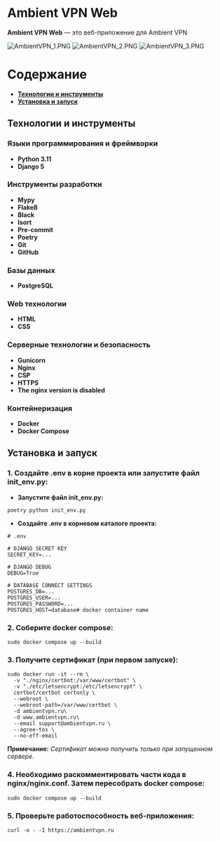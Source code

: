 # Ambient VPN Web

**Ambient VPN Web** — это веб-приложение для Ambient VPN

![AmbientVPN_1.PNG](readme_images/AmbientVPN_1.PNG)
![AmbientVPN_2.PNG](readme_images/AmbientVPN_2.PNG)
![AmbientVPN_3.PNG](readme_images/AmbientVPN_3.PNG)

# Содержание
- **[Технологии и инструменты](#технологии-и-инструменты)**
- **[Установка и запуск](#установка-и-запуск)**

## Технологии и инструменты

### Языки программирования и фреймворки

- **Python 3.11**
- **Django 5**

### Инструменты разработки
- **Mypy**
- **Flake8**
- **Black**
- **Isort**
- **Pre-commit**
- **Poetry**
- **Git**
- **GitHub**

### Базы данных
- **PostgreSQL**

### Web технологии
- **HTML**
- **CSS**

### Серверные технологии и безопасность
- **Gunicorn**
- **Nginx**
- **CSP**
- **HTTPS**
- **The nginx version is disabled**

### Контейнеризация

- **Docker**
- **Docker Compose**


## Установка и запуск

### 1. Создайте .env в корне проекта или запустите файл init_env.py:

- **Запустите файл init_env.py:**

```
poetry python init_env.py
```

- **Создайте .env в корневом каталоге проекта:**

```dotenv
# .env

# DJANGO SECRET KEY
SECRET_KEY=...

# DJANGO DEBUG
DEBUG=True

# DATABASE CONNECT SETTINGS
POSTGRES_DB=...
POSTGRES_USER=...
POSTGRES_PASSWORD=...
POSTGRES_HOST=database# docker container name
```

### 2. Соберите docker compose:
```shell
sudo docker compose up --build
```

### 3. Получите сертификат (при первом запуске):
```
sudo docker run -it --rm \
  -v "./nginx/certbot:/var/www/certbot" \
  -v "./etc/letsencrypt:/etc/letsencrypt" \
  certbot/certbot certonly \
  --webroot \
  --webroot-path=/var/www/certbot \
  -d ambientvpn.ru\
  -d www.ambientvpn.ru\
  --email support@ambientvpn.ru \
  --agree-tos \
  --no-eff-email
```

**Примечание:** *Cертификат можно получить только при запущенном сервере.*

### 4. Необходимо раскомментировать части кода в nginx/nginx.conf. Затем пересобрать docker compose:

```shell
sudo docker compose up --build
```

### 5. Проверьте работоспособность веб-приложения:

```shell
curl -o - -I https://ambientvpn.ru
```
